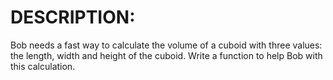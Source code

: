 # DESCRIPTION:

Bob needs a fast way to calculate the volume of a cuboid with three values: the length, width and height of the cuboid. Write a function to help Bob with this calculation.